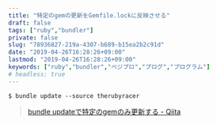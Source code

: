 ```yaml
---
title: "特定のgemの更新をGemfile.lockに反映させる"
draft: false
tags: ["ruby","bundler"]
private: false
slug: "78936827-219a-4307-b689-b15ea2b2c91d"
date: "2019-04-26T16:28:26+09:00"
lastmod: "2019-04-26T16:28:26+09:00"
keywords: ["ruby","bundler","ベジプロ","プログ","プログラム"]
# headless: true
---
```


```
$ bundle update --source therubyracer
```

> [bundle updateで特定のgemのみ更新する - Qiita](https://qiita.com/toshi_dev/items/84869dce53372a52f752)
